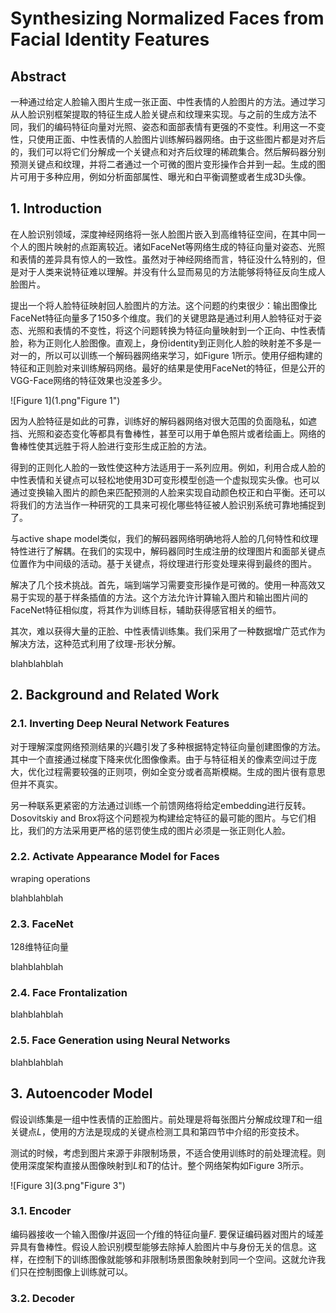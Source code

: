 # Synthesizing Normalized Faces from Facial Identity Features

## Abstract

一种通过给定人脸输入图片生成一张正面、中性表情的人脸图片的方法。通过学习从人脸识别框架提取的特征生成人脸关键点和纹理来实现。与之前的生成方法不同，我们的编码特征向量对光照、姿态和面部表情有更强的不变性。利用这一不变性，只使用正面、中性表情的人脸图片训练解码器网络。由于这些图片都是对齐后的，我们可以将它们分解成一个关键点和对齐后纹理的稀疏集合。然后解码器分别预测关键点和纹理，并将二者通过一个可微的图片变形操作合并到一起。生成的图片可用于多种应用，例如分析面部属性、曝光和白平衡调整或者生成3D头像。



## 1. Introduction

在人脸识别领域，深度神经网络将一张人脸图片嵌入到高维特征空间，在其中同一个人的图片映射的点距离较近。诸如FaceNet等网络生成的特征向量对姿态、光照和表情的差异具有惊人的一致性。虽然对于神经网络而言，特征没什么特别的，但是对于人类来说特征难以理解。并没有什么显而易见的方法能够将特征反向生成人脸图片。

提出一个将人脸特征映射回人脸图片的方法。这个问题的约束很少：输出图像比FaceNet特征向量多了150多个维度。我们的关键思路是通过利用人脸特征对于姿态、光照和表情的不变性，将这个问题转换为特征向量映射到一个正向、中性表情脸，称为正则化人脸图像。直观上，身份identity到正则化人脸的映射差不多是一对一的，所以可以训练一个解码器网络来学习，如Figure 1所示。使用仔细构建的特征和正则脸对来训练解码网络。最好的结果是使用FaceNet的特征，但是公开的VGG-Face网络的特征效果也没差多少。

![Figure 1](1.png"Figure 1")

因为人脸特征是如此的可靠，训练好的解码器网络对很大范围的负面隐私，如遮挡、光照和姿态变化等都具有鲁棒性，甚至可以用于单色照片或者绘画上。网络的鲁棒性使其远胜于将人脸进行变形生成正脸的方法。

得到的正则化人脸的一致性使这种方法适用于一系列应用。例如，利用合成人脸的中性表情和关键点可以轻松地使用3D可变形模型创造一个虚拟现实头像。也可以通过变换输入图片的颜色来匹配预测的人脸来实现自动颜色校正和白平衡。还可以将我们的方法当作一种研究的工具来可视化哪些特征被人脸识别系统可靠地捕捉到了。

与active shape model类似，我们的解码器网络明确地将人脸的几何特性和纹理特性进行了解耦。在我们的实现中，解码器同时生成注册的纹理图片和面部关键点位置作为中间级的活动。基于关键点，将纹理进行形变处理来得到最终的图片。

解决了几个技术挑战。首先，端到端学习需要变形操作是可微的。使用一种高效又易于实现的基于样条插值的方法。这个方法允许计算输入图片和输出图片间的FaceNet特征相似度，将其作为训练目标，辅助获得感官相关的细节。

其次，难以获得大量的正脸、中性表情训练集。我们采用了一种数据增广范式作为解决方法，这种范式利用了纹理-形状分解。

blahblahblah



## 2. Background and Related Work

### 2.1. Inverting Deep Neural Network Features

对于理解深度网络预测结果的兴趣引发了多种根据特定特征向量创建图像的方法。其中一个直接通过梯度下降来优化图像像素。由于与特征相关的像素空间过于庞大，优化过程需要较强的正则项，例如全变分或者高斯模糊。生成的图片很有意思但并不真实。

另一种联系更紧密的方法通过训练一个前馈网络将给定embedding进行反转。Dosovitskiy and Brox将这个问题视为构建给定特征的最可能的图片。与它们相比，我们的方法采用更严格的惩罚使生成的图片必须是一张正则化人脸。



### 2.2. Activate Appearance Model for Faces

wraping operations

blahblahblah



### 2.3. FaceNet

128维特征向量 

blahblahblah



### 2.4. Face Frontalization

blahblahblah



### 2.5. Face Generation using Neural Networks

blahblahblah



## 3. Autoencoder Model

假设训练集是一组中性表情的正脸图片。前处理是将每张图片分解成纹理$T$和一组关键点$L$，使用的方法是现成的关键点检测工具和第四节中介绍的形变技术。

测试的时候，考虑到图片来源于非限制场景，不适合使用训练时的前处理流程。则使用深度架构直接从图像映射到$L$和$T$的估计。整个网络架构如Figure 3所示。

![Figure 3](3.png"Figure 3")

### 3.1. Encoder

编码器接收一个输入图像$I$并返回一个$f$维的特征向量$F$. 要保证编码器对图片的域差异具有鲁棒性。假设人脸识别模型能够去除掉人脸图片中与身份无关的信息。这样，在控制下的训练图像就能够和非限制场景图象映射到同一个空间。这就允许我们只在控制图像上训练就可以。

### 3.2. Decoder

